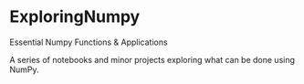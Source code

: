 # ExploringNumpy
Essential Numpy Functions &amp; Applications

A series of notebooks and minor projects exploring what can be done using NumPy.
